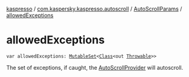 [kaspresso](../../index.md) / [com.kaspersky.kaspresso.autoscroll](../index.md) / [AutoScrollParams](index.md) / [allowedExceptions](./allowed-exceptions.md)

# allowedExceptions

`var allowedExceptions: `[`MutableSet`](https://kotlinlang.org/api/latest/jvm/stdlib/kotlin.collections/-mutable-set/index.html)`<`[`Class`](https://developer.android.com/reference/java/lang/Class.html)`<out `[`Throwable`](https://kotlinlang.org/api/latest/jvm/stdlib/kotlin/-throwable/index.html)`>>`

The set of exceptions, if caught, the [AutoScrollProvider](../-auto-scroll-provider/index.md) will autoscroll.

